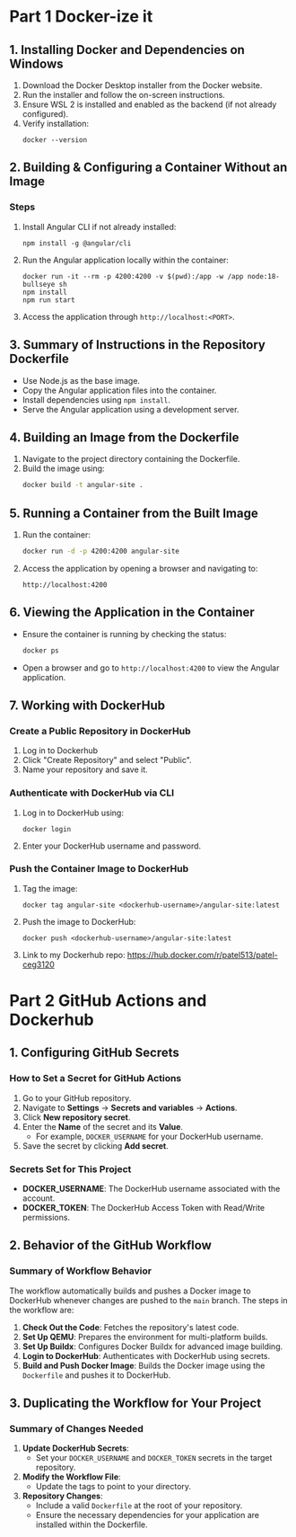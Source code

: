 
# Part 1 Docker-ize it

## 1. Installing Docker and Dependencies on Windows

1. Download the Docker Desktop installer from the Docker website.
2. Run the installer and follow the on-screen instructions.
3. Ensure WSL 2 is installed and enabled as the backend (if not already configured).
4. Verify installation:
   ```
   docker --version
   ```

## 2. Building & Configuring a Container Without an Image

### Steps
1. Install Angular CLI if not already installed:
   ```
   npm install -g @angular/cli
   ```
2. Run the Angular application locally within the container:
   ```
   docker run -it --rm -p 4200:4200 -v $(pwd):/app -w /app node:18-bullseye sh
   npm install
   npm run start
   ```
3. Access the application through `http://localhost:<PORT>`.

## 3. Summary of Instructions in the Repository Dockerfile

- Use Node.js as the base image.
- Copy the Angular application files into the container.
- Install dependencies using `npm install`.
- Serve the Angular application using a development server.

## 4. Building an Image from the Dockerfile

1. Navigate to the project directory containing the Dockerfile.
2. Build the image using:
   ```sh
   docker build -t angular-site .
   ```

## 5. Running a Container from the Built Image

1. Run the container:
   ```sh
   docker run -d -p 4200:4200 angular-site
   ```
2. Access the application by opening a browser and navigating to:
   ```
   http://localhost:4200
   ```

## 6. Viewing the Application in the Container

- Ensure the container is running by checking the status:
  ```sh
  docker ps
  ```
- Open a browser and go to `http://localhost:4200` to view the Angular application.

## 7. Working with DockerHub

### Create a Public Repository in DockerHub
1. Log in to Dockerhub
2. Click "Create Repository" and select "Public".
3. Name your repository and save it.

### Authenticate with DockerHub via CLI
1. Log in to DockerHub using:
   ```
   docker login
   ```
2. Enter your DockerHub username and password.

### Push the Container Image to DockerHub
1. Tag the image:
   ```
   docker tag angular-site <dockerhub-username>/angular-site:latest
   ```
2. Push the image to DockerHub:
   ```
   docker push <dockerhub-username>/angular-site:latest
   ```
3. Link to my Dockerhub repo: https://hub.docker.com/r/patel513/patel-ceg3120

# Part 2 GitHub Actions and Dockerhub

## 1. Configuring GitHub Secrets

### How to Set a Secret for GitHub Actions
1. Go to your GitHub repository.
2. Navigate to **Settings** → **Secrets and variables** → **Actions**.
3. Click **New repository secret**.
4. Enter the **Name** of the secret and its **Value**.
   - For example, `DOCKER_USERNAME` for your DockerHub username.
5. Save the secret by clicking **Add secret**.

### Secrets Set for This Project
- **DOCKER_USERNAME**: The DockerHub username associated with the account.
- **DOCKER_TOKEN**: The DockerHub Access Token with Read/Write permissions.

## 2. Behavior of the GitHub Workflow

### Summary of Workflow Behavior
The workflow automatically builds and pushes a Docker image to DockerHub whenever changes are pushed to the `main` branch. The steps in the workflow are:
1. **Check Out the Code**: Fetches the repository's latest code.
2. **Set Up QEMU**: Prepares the environment for multi-platform builds.
3. **Set Up Buildx**: Configures Docker Buildx for advanced image building.
4. **Login to DockerHub**: Authenticates with DockerHub using secrets.
5. **Build and Push Docker Image**: Builds the Docker image using the `Dockerfile` and pushes it to DockerHub.


## 3. Duplicating the Workflow for Your Project

### Summary of Changes Needed
1. **Update DockerHub Secrets**:
   - Set your `DOCKER_USERNAME` and `DOCKER_TOKEN` secrets in the target repository.
2. **Modify the Workflow File**:
   - Update the tags to point to your directory.
3. **Repository Changes**:
   - Include a valid `Dockerfile` at the root of your repository.
   - Ensure the necessary dependencies for your application are installed within the Dockerfile.

